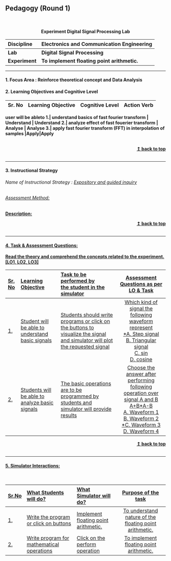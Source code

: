 ## Pedagogy (Round 1)
<p align="center">
<br>
<br>
<b> Experiment Digital Signal Processing Lab  <a name="top"></a> <br>
</p>

<b>Discipline | <b>Electronics and Communication Engineering
:--|:--|
<b> Lab | <b> Digital Signal Processing
<b> Experiment|     <b> To implement floating point arithmetic. </b>

<hr>

<a name="LO"></a>
#### 1. Focus Area : Reinforce theoretical concept and Data Analysis

#### 2. Learning Objectives and Cognitive Level


Sr. No |	Learning Objective	| Cognitive Level | Action Verb
:--|:--|:--|:-:
user will be ableto
1.| understand basics of fast fourier transform | Understand  | Understand
2.| analyze effect of fast fouerier transform | Analyse | Analyse
3.| apply fast fourier transform (FFT) in interpolation of samples |Apply|Apply



<br/>
<div align="right">
    <b><a href="#top">↥ back to top</a></b>
</div>
<br/>
<hr>

<a name="IS"></a>
#### 3. Instructional Strategy
###### Name of Instructional Strategy  :    <u> Expository and guided inquiry
###### Assessment Method:

<u> <b>Description: </b></u>
<br/>
<div align="right">
    <b><a href="#top">↥ back to top</a></b>
</div>
<br/>
<hr>

<a name="AQ"></a>
#### 4. Task & Assessment Questions:

Read the theory and comprehend the concepts related to the experiment. [LO1, LO2, LO3]
<br>

Sr. No |	Learning Objective	| Task to be performed by <br> the student  in the simulator | Assessment Questions as per LO & Task
:--|:--|:--|:-:
1.| Student will be able to understand basic signals | Students should write programs or click on the buttons to visualize the signal and simulator will plot the requested signal | Which kind of signal the following waveform represent <br> *A. Step signal <br> B. Triangular signal <br> C. sin <br>D. cosine
2.| Students will be able to analyze basic signals | The basic operations are to be programmed by students and simulator will provide results | Choose the answer after performing following operation over signal A and B <br> A+B*A-B <br> A. Waveform 1 <br> B. Waveform 2 <br> *C. Waveform 3<br> D. Waveform 4


<div align="right">
    <b><a href="#top">↥ back to top</a></b>
</div>
<br/>
<hr>

<a name="SI"></a>

####  5. Simulator Interactions:
<br>

Sr.No | What Students will do? |	What Simulator will do?	| Purpose of the task
:--|:--|:--|:--:
1.| Write the program or click on buttons | Implement floating point arithmetic. | To understand nature of the floating point arithmetic.
2.| Write program for mathematical operations | Click on the perform operation | To implement floating point arithmetic.
